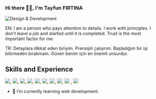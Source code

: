 ### Hi there 🙋‍♂️, I'm Tayfun FIRTINA
![Design & Development](https://media.giphy.com/media/iIqmM5tTjmpOB9mpbn/giphy.gif)

EN: 
I am a person who pays attention to details. I work with principles. I don't leave a job and started until it is completed. Trust is the most important factor for me. 

TR:
Detaylara dikkat eden biriyim. Prensipli çalışırım. Başladığım bir işi bitirmeden bırakmam. Güven benim için en önemli unsurdur. 

## Skills and Experience

<img src="https://img.icons8.com/color/48/000000/html-5--v1.png"/>,
<img src="https://img.icons8.com/color/48/000000/css3.png"/>,
<img src="https://img.icons8.com/color/48/000000/javascript--v1.png"/>,
<img src="https://img.icons8.com/color/48/000000/bootstrap.png"/>,
<img src="https://img.icons8.com/color/48/000000/sass.png"/>,
<img src="https://img.icons8.com/ios/50/4a90e2/jquery.png"/>,
<img src="https://img.icons8.com/color/48/000000/java-coffee-cup-logo--v1.png"/>,
<img src="https://img.icons8.com/color/48/000000/postgreesql.png"/>,
<img src="https://img.icons8.com/ios-filled/50/4a90e2/c-sharp-logo.png"/> ,
<img src="https://img.icons8.com/material-rounded/56/4a90e2/asp.png"/>


- 🌱 I’m currently learning web development. 
